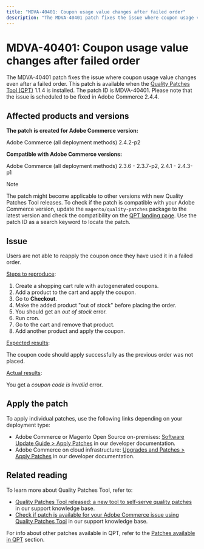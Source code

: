 ```yaml
---
title: "MDVA-40401: Coupon usage value changes after failed order"
description: "The MDVA-40401 patch fixes the issue where coupon usage value changes even after a failed order. This patch is available when the [Quality Patches Tool (QPT)](https://devdocs.magento.com/guides/v2.4/comp-mgr/patching.html#mqp) 1.1.4 is installed. The patch ID is MDVA-40401. Please note that the issue is scheduled to be fixed in Adobe Commerce 2.4.4."
---
```


# MDVA-40401: Coupon usage value changes after failed order

The MDVA-40401 patch fixes the issue where coupon usage value changes even after a failed order. This patch is available when the [Quality Patches Tool (QPT)](https://devdocs.magento.com/guides/v2.4/comp-mgr/patching.html#mqp) 1.1.4 is installed. The patch ID is MDVA-40401. Please note that the issue is scheduled to be fixed in Adobe Commerce 2.4.4.

## Affected products and versions

**The patch is created for Adobe Commerce version:**

Adobe Commerce (all deployment methods) 2.4.2-p2

**Compatible with Adobe Commerce versions:**

Adobe Commerce (all deployment methods) 2.3.6 - 2.3.7-p2, 2.4.1 - 2.4.3-p1

>[!NOTE]
>
>The patch might become applicable to other versions with new Quality Patches Tool releases. To check if the patch is compatible with your Adobe Commerce version, update the `magento/quality-patches` package to the latest version and check the compatibility on the [QPT landing page](https://devdocs.magento.com/quality-patches/tool.html#patch-grid). Use the patch ID as a search keyword to locate the patch.

## Issue

Users are not able to reapply the coupon once they have used it in a failed order.

<u>Steps to reproduce</u>:

1. Create a shopping cart rule with autogenerated coupons.
1. Add a product to the cart and apply the coupon.
1. Go to **Checkout**.
1. Make the added product "out of stock" before placing the order.
1. You should get an *out of stock* error.
1. Run cron.
1. Go to the cart and remove that product.
1. Add another product and apply the coupon.

<u>Expected results</u>:

The coupon code should apply successfully as the previous order was not placed.

<u>Actual results</u>:

You get a *coupon code is invalid* error.

## Apply the patch

To apply individual patches, use the following links depending on your deployment type:

* Adobe Commerce or Magento Open Source on-premises: [Software Update Guide > Apply Patches](https://devdocs.magento.com/guides/v2.4/comp-mgr/patching/mqp.html) in our developer documentation.
* Adobe Commerce on cloud infrastructure: [Upgrades and Patches > Apply Patches](https://devdocs.magento.com/cloud/project/project-patch.html) in our developer documentation.

## Related reading

To learn more about Quality Patches Tool, refer to:

* [Quality Patches Tool released: a new tool to self-serve quality patches](/help/announcements/adobe-commerce-announcements/magento-quality-patches-released-new-tool-to-self-serve-quality-patches.md) in our support knowledge base.
* [Check if patch is available for your Adobe Commerce issue using Quality Patches Tool](/help/support-tools/patches-available-in-qpt-tool/check-patch-for-magento-issue-with-magento-quality-patches.md) in our support knowledge base.

For info about other patches available in QPT, refer to the [Patches available in QPT](https://support.magento.com/hc/en-us/sections/360010506631-Patches-available-in-QPT-tool-) section.